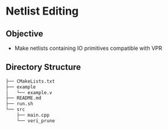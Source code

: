 # Netlist Editing

## Objective
* Make netlists containing IO primitives compatible with VPR

## Directory Structure
```bash
├── CMakeLists.txt
├── example
│   └── example.v
├── README.md
├── run.sh
└── src
    ├── main.cpp
    └── veri_prune
```